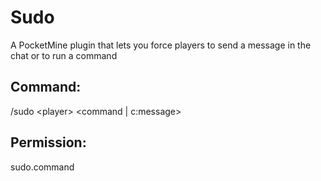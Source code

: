 # Sudo
A PocketMine plugin that lets you force players to send a message in the chat or to run a command

## Command:
/sudo \<player\> \<command | c:message\>
  
## Permission:
sudo.command
